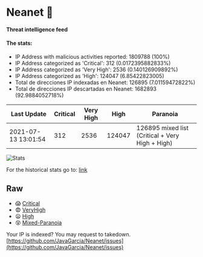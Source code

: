 # Neanet :hocho:
#### Threat intelligence feed
#### The stats:

- IP Address with malicious activities reported: 1809788 (100%)
- IP Address categorized as 'Critical':  312 (0.0172395882833%)
- IP Address categorized as 'Very High':  2536 (0.140126909892%)
- IP Address categorized as 'High':  124047 (6.85422823005)
- Total de direcciones IP indexadas en Neanet:  126895 (7.01159472822%)
- Total de direcciones IP descartadas en Neanet:  1682893 (92.9884052718%)

| Last Update | Critical | Very High | High | Paranoia |
| --- | --- | --- | --- | --- |
| 2021-07-13 13:01:54 | 312 | 2536 | 124047 | 126895 mixed list (Critical + Very High + High)|

![Stats](https://docs.google.com/spreadsheets/d/e/2PACX-1vSnaNMIXVabIpDJjufMlzH7poXnshF3mgd8Is1g9ytUEzVsP5my4Trn8f-xkoLLQ38xpL3HtmUexLo6/pubchart?oid=501124687&format=image)

For the historical stats go to: [link](/stats.csv)
## Raw
- :scream: [Critical](https://raw.githubusercontent.com/JavaGarcia/Neanet/master/blacklists/neanet_critical.txt)
- :fearful: [VeryHigh](https://raw.githubusercontent.com/JavaGarcia/Neanet/master/blacklists/neanet_veryHigh.txtt)
- :frowning: [High](https://raw.githubusercontent.com/JavaGarcia/Neanet/master/blacklists/neanet_high.txt)
- :dizzy_face: [Mixed-Paranoia](https://raw.githubusercontent.com/JavaGarcia/Neanet/master/blacklists/neanet_all.txt)


Your IP is indexed? You may request to takedown. [https://github.com/JavaGarcia/Neanet/issues](https://github.com/JavaGarcia/Neanet/issues)

































































































































































































































































































































































































































































































































































































































































































































































































































































































































































































































































































































































































































































































































































































































































































































































































































































































































































































































































































































































































































































































































































































































































































































































































































































































































































































































































































































































































































































































































































































































































































































































































































































































































































































































































































































































































































































































































































































































































































































































































































































































































































































































































































































































































































































































































































































































































































































































































































































































































































































































































































































































































































































































































































































































































































































































































































































































































































































































































































































































































































































































































































































































































































































































































































































































































































































































































































































































































































































































































































































































































































































































































































































































































































































































































































































































































































































































































































